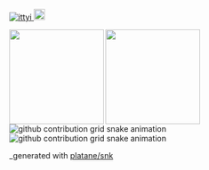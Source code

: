 <p align="left">
  <a href="https://github.com/ittyi/ittyi">
    <img src="https://komarev.com/ghpvc/?username=ittyi" alt="ittyi" />

  <a href="https://github.com/ittyi">
    <img height="20" src="https://img.shields.io/github/followers/ittyi?label=follow&logo=github&style=flat" />
  </a>

</p>

<a href="https://github.com/ittyi">
  <img align="left" height="170px" src="https://github-readme-stats.vercel.app/api?username=ittyi&count_private=true&show_icons=true&theme=dracula" />
</a>

<a href="https://github.com/ittyi">
  <img align="left" height="170px" src="https://github-readme-stats.vercel.app/api/top-langs/?username=ittyi&layout=compact&theme=dracula" />
</a>

![github contribution grid snake animation](https://raw.githubusercontent.com/ittyi/ittyi/output/github-contribution-grid-snake.svg#gh-light-mode-only)
![github contribution grid snake animation](https://raw.githubusercontent.com/ittyi/ittyi/output/github-contribution-grid-snake-dark.svg#gh-dark-mode-only)

_generated with [platane/snk](https://github.com/Platane/snk/)
